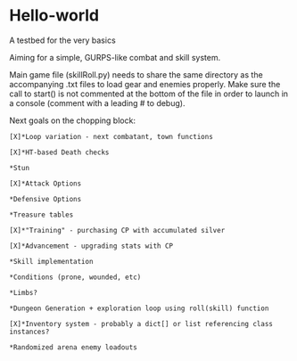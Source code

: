 # Hello-world
A testbed for the very basics

Aiming for a simple, GURPS-like combat and skill system.

Main game file (skillRoll.py) needs to share the same directory as the accompanying .txt files to load gear and enemies properly. Make sure the call to start() is not commented at the bottom of the file in order to launch in a console (comment with a leading # to debug).

Next goals on the chopping block:

	[X]*Loop variation - next combatant, town functions
	
	[X]*HT-based Death checks
	
	*Stun
	
	[X]*Attack Options
	
	*Defensive Options
	
	*Treasure tables
	
	[X]*"Training" - purchasing CP with accumulated silver 
	
	[X]*Advancement - upgrading stats with CP
	
	*Skill implementation
	
	*Conditions (prone, wounded, etc)
	
	*Limbs?
	
	*Dungeon Generation + exploration loop using roll(skill) function
	
	[X]*Inventory system - probably a dict[] or list referencing class instances?
	
	*Randomized arena enemy loadouts
